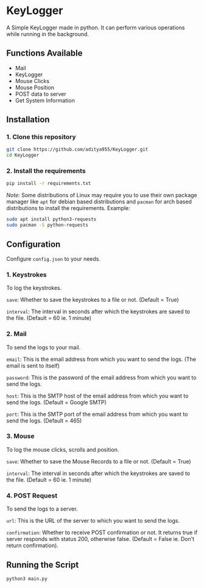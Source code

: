 # KeyLogger
A Simple KeyLogger made in python. It can perform various operations while running in the background.

## Functions Available
- Mail
- KeyLogger
- Mouse Clicks
- Mouse Position
- POST data to server
- Get System Information

## Installation
### 1. Clone this repository
```bash
git clone https://github.com/aditya955/KeyLogger.git
cd KeyLogger
```

### 2. Install the requirements
```bash
pip install -r requirements.txt
```

*Note:* Some distributions of Linux may require you to use their own package manager like `apt` for debian based distributions and `pacman` for arch based distributions to install the requirements.
Example:
```bash
sudo apt install python3-requests
sudo pacman -S python-requests
```

## Configuration
Configure `config.json` to your needs.

### 1. Keystrokes
To log the keystrokes.

`save`: Whether to save the keystrokes to a file or not. (Default = True)

`interval`: The interval in seconds after which the keystrokes are saved to the file. (Default = 60 ie. 1 minute)


### 2. Mail
To send the logs to your mail.

`email`: This is the email address from which you want to send the logs. (The email is sent to itself)

`password`: This is the password of the email address from which you want to send the logs.

`host`: This is the SMTP host of the email address from which you want to send the logs. (Default = Google SMTP)

`port`: This is the SMTP port of the email address from which you want to send the logs. (Default = 465)


### 3. Mouse
To log the mouse clicks, scrolls and position.

`save`: Whether to save the Mouse Records to a file or not. (Default = True)

`interval`: The interval in seconds after which the keystrokes are saved to the file. (Default = 60 ie. 1 minute)


### 4. POST Request
To send the logs to a server.

`url`: This is the URL of the server to which you want to send the logs.

`confirmation`: Whether to receive POST confirmation or not. It returns true if server responds with status 200, otherwise false. (Default = False ie. Don't return confirmation).


## Running the Script
```bash
python3 main.py
```